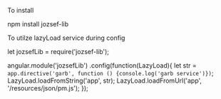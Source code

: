 To install

npm install jozsef-lib

To utilze lazyLoad service during config

let jozsefLib = require('jozsef-lib');

angular.module('jozsefLib')
   .config(function(LazyLoad){
     let str = `app.directive('garb', function () {console.log('garb service')})`;
     LazyLoad.loadFromString('app', str);
     LazyLoad.loadFromUrl('app', '/resources/json/pm.js');
   });

